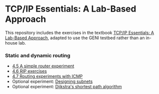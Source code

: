 # TCP/IP Essentials: A Lab-Based Approach

This repository includes the exercises in the textbook [TCP/IP Essentials: A Lab-Based Approach](https://www.amazon.com/TCP-IP-Essentials-Lab-Based-Approach/dp/052160124X), adapted to use the GENI testbed rather than an in-house lab.


### Static and dynamic routing

* [4.5 A simple router experiment](el5373-lab4-45.md)
* [4.6 RIP exercises](el5373-lab4-46.md)
* [4.7 Routing experiments with ICMP](el5373-lab4-47.md)
* Optional experiment: [Designing subnets](https://witestlab.poly.edu/blog/designing-subnets/)
* Optional experiment: [Dijkstra's shortest path algorithm](https://witestlab.poly.edu/blog/dijkstras-shortest-path-algorithm/)

